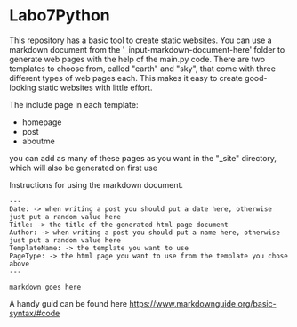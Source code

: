 # Labo7Python

This repository has a basic tool to create static websites. You can use a markdown document from the '_input-markdown-document-here' folder to generate web pages with the help of the main.py code. There are two templates to choose from, called "earth" and "sky", that come with three different types of web pages each. This makes it easy to create good-looking static websites with little effort.

The include page in each template:
- homepage
- post
- aboutme

you can add as many of these pages as you want in the "_site" directory, which will also be generated on first use

Instructions for using the markdown document.


```
---
Date: -> when writing a post you should put a date here, otherwise just put a random value here
Title: -> the title of the generated html page document
Author: -> when writing a post you should put a name here, otherwise just put a random value here
TemplateName: -> the template you want to use
PageType: -> the html page you want to use from the template you chose above
---

markdown goes here
```

A handy guid can be found here
https://www.markdownguide.org/basic-syntax/#code
